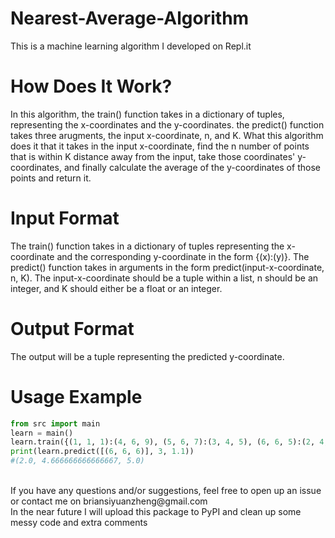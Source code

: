 # Nearest-Average-Algorithm
This is a machine learning algorithm I developed on Repl.it
<br>
# How Does It Work?
In this algorithm, the train() function takes in a dictionary of tuples, representing the x-coordinates and the y-coordinates. the predict() function takes three arugments, the input x-coordinate, n, and K. What this algorithm does it that it takes in the input x-coordinate, find the n number of points that is within K distance away from the input, take those coordinates' y-coordinates, and finally calculate the average of the y-coordinates of those points and return it.
<br>
# Input Format
The train() function takes in a dictionary of tuples representing the x-coordinate and the corresponding y-coordinate in the form {(x):(y)}. The predict() function takes in arguments in the form predict(input-x-coordinate, n, K). The input-x-coordinate should be a tuple within a list, n should be an integer, and K should either be a float or an integer. 
<br>
# Output Format
The output will be a tuple representing the predicted y-coordinate.
<br>
# Usage Example
```python
from src import main
learn = main()
learn.train({(1, 1, 1):(4, 6, 9), (5, 6, 7):(3, 4, 5), (6, 6, 5):(2, 4, 5), (6, 5, 6):(2, 3, 5), (5, 6, 6):(2, 7, 5)})
print(learn.predict([(6, 6, 6)], 3, 1.1))
#(2.0, 4.666666666666667, 5.0)
```
<br>
If you have any questions and/or suggestions, feel free to open up an issue or contact me on briansiyuanzheng@gmail.com
<br>
In the near future I will upload this package to PyPI and clean up some messy code and extra comments
